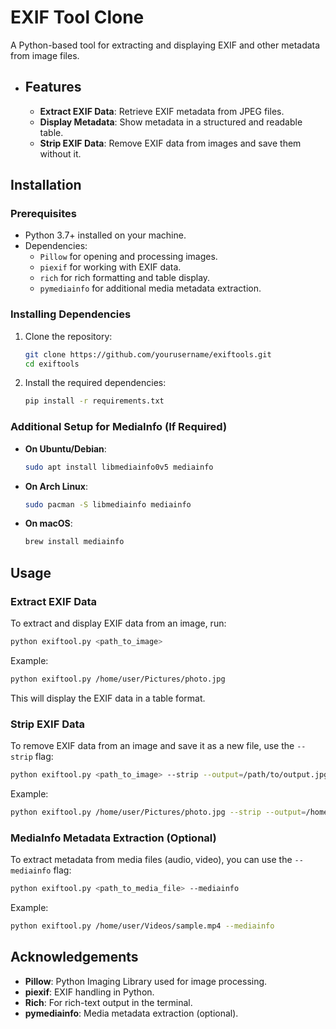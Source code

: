 
# EXIF Tool Clone

A Python-based tool for extracting and displaying EXIF and other metadata from image files.

- ## Features

    - **Extract EXIF Data**: Retrieve EXIF metadata from JPEG files.
    - **Display Metadata**: Show metadata in a structured and readable table.
    - **Strip EXIF Data**: Remove EXIF data from images and save them without it.

## Installation

### Prerequisites

- Python 3.7+ installed on your machine.
- Dependencies:
  - `Pillow` for opening and processing images.
  - `piexif` for working with EXIF data.
  - `rich` for rich formatting and table display.
  - `pymediainfo` for additional media metadata extraction.

### Installing Dependencies

1. Clone the repository:
   ```bash
   git clone https://github.com/yourusername/exiftools.git
   cd exiftools


2. Install the required dependencies:
   ```bash
   pip install -r requirements.txt
   ```

### Additional Setup for MediaInfo (If Required)

- **On Ubuntu/Debian**:
  ```bash
  sudo apt install libmediainfo0v5 mediainfo
  ```

- **On Arch Linux**:
  ```bash
  sudo pacman -S libmediainfo mediainfo
  ```

- **On macOS**:
  ```bash
  brew install mediainfo
  ```

## Usage

### Extract EXIF Data

To extract and display EXIF data from an image, run:

```bash
python exiftool.py <path_to_image>
```

Example:
```bash
python exiftool.py /home/user/Pictures/photo.jpg
```

This will display the EXIF data in a table format.

### Strip EXIF Data

To remove EXIF data from an image and save it as a new file, use the `--strip` flag:

```bash
python exiftool.py <path_to_image> --strip --output=/path/to/output.jpg
```

Example:
```bash
python exiftool.py /home/user/Pictures/photo.jpg --strip --output=/home/user/Pictures/photo_no_exif.jpg
```

### MediaInfo Metadata Extraction (Optional)

To extract metadata from media files (audio, video), you can use the `--mediainfo` flag:

```bash
python exiftool.py <path_to_media_file> --mediainfo
```

Example:
```bash
python exiftool.py /home/user/Videos/sample.mp4 --mediainfo
```

## Acknowledgements

- **Pillow**: Python Imaging Library used for image processing.
- **piexif**: EXIF handling in Python.
- **Rich**: For rich-text output in the terminal.
- **pymediainfo**: Media metadata extraction (optional).